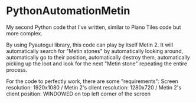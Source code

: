 # PythonAutomationMetin
My second Python code that I've written, similar to Piano Tiles code but more complex.

By using Pyautogui library, this code can play by itself Metin 2. It will automatically search for "Metin stones" by automatically looking around, automatically go to their position, automatically destroy them, automatically picking up the loot and look for the next "Metin stone" repeating the entire process.

For the code to perfectly work, there are some "requirements":
Screen resolution: 1920x1080 / Metin 2's client resolution: 1280x720 / Metin 2's client position: WINDOWED on top left corner of the screen
